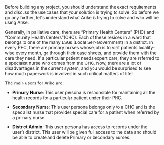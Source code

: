 Before building any project, you should understand the exact requirements and discuss the use cases that your solution is trying to solve. So before we go any further, let's understand what Arike is trying to solve and who will be using Arike.

Generally, in palliative care, there are “Primary Health Centers” (PHC) and “Community Health Centers”(CHC). Each of these resides in a ward that belongs to one of the many LSGs (Local Self-Government) in a district. In every PHC, there are primary nurses whose job is to visit patients locality-wise every month, go through their case sheets, and provide them with the care they need. If a particular patient needs expert care, they are referred to a specialist nurse who comes from the CHC. Now, there are a lot of disadvantages in the current system, and you would be surprised to see how much paperwork is involved in such critical matters of life!

The main users for Arike are:

- **Primary Nurse**:
  This user persona is responsible for maintaining all the health records for a particular patient under their PHC.

- **Secondary Nurse**:
  This user persona belongs only to a CHC and is the specialist nurse that provides special care for a patient when referred by a primary nurse.

- **District Admin**:
  This user persona has access to records under the user’s district. This user will be given full access to the data and should be able to create and delete Primary or Secondary nurses.
